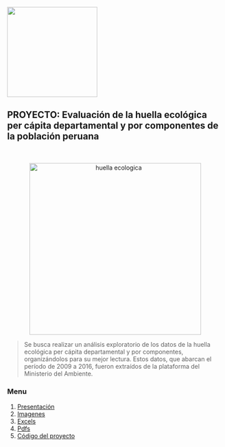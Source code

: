 <p align="left">
  <img src="https://semanadelcannabis.cayetano.edu.pe/assets/img/logo-upch.png" width="210">
 
</p>

## PROYECTO: Evaluación de la huella ecológica per cápita departamental y por componentes de la población peruana

<p align="center" style="margin-top: 50px; margin-bottom: 50px; font-family: Arial, sans-serif;">
  <p align="center">
    <img src="https://i.postimg.cc/4dpzd2H6/huella-ecologica.jpg)](https://postimg.cc/TLYyN991)"" width="400" alt="huella ecologica">
  </p>  
  
> Se busca realizar un análisis exploratorio de los datos de la huella ecológica per cápita departamental y por componentes, organizándolos para su mejor lectura. Estos datos, que abarcan el período de 2009 a 2016, fueron extraídos de la plataforma del Ministerio del Ambiente.

### Menu
1. [Presentación](https://github.com/Michale1235/proyecto)
2. [Imagenes](https://github.com/Michale1235/proyecto/tree/main/imgen)
2. [Excels](https://github.com/Michale1235/proyecto/tree/main/excels)
3. [Pdfs](https://github.com/Michale1235/proyecto/tree/main/pdfs)
1. [Código del proyecto](https://github.com/Michale1235/proyecto/blob/main/proyecto.py)
